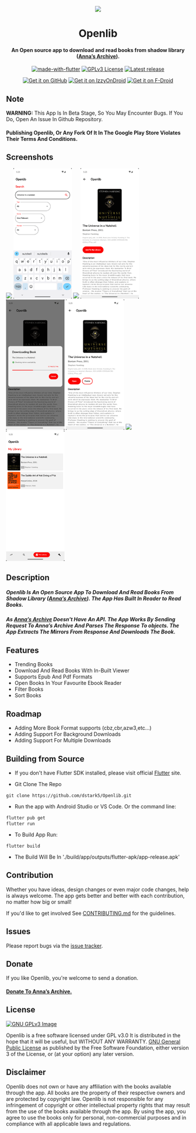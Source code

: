 <div align="center">

<img src="assets/icons/appIcon.png" width="150">

# Openlib

#### An Open source app to download and read books from shadow library ([Anna’s Archive](https://annas-archive.org/)).

[![made-with-flutter](https://img.shields.io/badge/Made%20with-Flutter-4361ee.svg?style=for-the-badge)](https://flutter.dev/) 
[![GPLv3 License](https://img.shields.io/badge/License-GPL%20v3-e63946.svg?style=for-the-badge)](https://opensource.org/licenses/) 
[![Latest release](https://img.shields.io/github/release/dstark5/Openlib.svg?style=for-the-badge)](https://github.com/dstark5/Openlib/releases)

[<img src="github_releases.png"
     alt="Get it on GitHub"
     height="60">](https://github.com/dstark5/Openlib/releases) 
[<img src="https://gitlab.com/IzzyOnDroid/repo/-/raw/master/assets/IzzyOnDroid.png"
     alt="Get it on IzzyOnDroid"
     height="60">](https://android.izzysoft.de/repo/apk/com.app.openlib) 
[<img src="https://fdroid.gitlab.io/artwork/badge/get-it-on.png"
     alt="Get it on F-Droid"
     height="60">](https://f-droid.org/en/packages/com.app.openlib/)
     
</div>

## Note

**WARNING:** This App Is In Beta Stage, So You May Encounter Bugs. If You Do, Open An Issue In Github Repository.

#### Publishing Openlib, Or Any Fork Of It In The Google Play Store Violates Their Terms And Conditions.

## Screenshots

[<img src="screenshots/Screenshot_1.png" width=160>](screenshots/Screenshot_1.png)
[<img src="screenshots/Screenshot_2.png" width=160>](screenshots/Screenshot_2.png)
[<img src="screenshots/Screenshot_3.png" width=160>](screenshots/Screenshot_3.png)
[<img src="screenshots/Screenshot_4.png" width=160>](screenshots/Screenshot_4.png)
[<img src="screenshots/Screenshot_5.png" width=160>](screenshots/Screenshot_5.png)
[<img src="screenshots/Screenshot_6.png" width=160>](screenshots/Screenshot_6.png)
[<img src="screenshots/Screenshot_7.png" width=160>](screenshots/Screenshot_7.png)
[<img src="screenshots/Screenshot_8.png" width=160>](screenshots/Screenshot_8.png)

## Description

##### Openlib Is An Open Source App To Download And Read Books From Shadow Library ([Anna’s Archive](https://annas-archive.org/)). The App Has Built In Reader to Read Books.

##### As [Anna’s Archive](https://annas-archive.org/) Doesn't Have An API. The App Works By Sending Request To Anna’s Archive And Parses The Response To objects. The App Extracts The Mirrors From Response And Downloads The Book.

## Features

- Trending Books
- Download And Read Books With In-Built Viewer
- Supports Epub And Pdf Formats
- Open Books In Your Favourite Ebook Reader
- Filter Books
- Sort Books


## Roadmap

- Adding More Book Format supports (cbz,cbr,azw3,etc...)
- Adding Support For Background Downloads
- Adding Support For Multiple Downloads

## Building from Source

- If you don't have Flutter SDK installed, please visit official [Flutter](https://flutter.dev) site.

- Git Clone The Repo

```
git clone https://github.com/dstark5/Openlib.git
```

- Run the app with Android Studio or VS Code. Or the command line:

```
flutter pub get
flutter run
```

- To Build App Run:
```
flutter build
```
- The Build Will Be In './build/app/outputs/flutter-apk/app-release.apk'

## Contribution

Whether you have ideas, design changes or even major code changes, help is always welcome. The app gets better and better with each contribution, no matter how big or small!

If you'd like to get involved See [CONTRIBUTING.md](./CONTRIBUTING.md) for the guidelines.

## Issues

Please report bugs via the [issue tracker](https://github.com/dstark5/Openlib/issues).

## Donate

If you like Openlib, you're welcome to send a donation.

#### [Donate To Anna’s Archive.](https://annas-archive.org/donate?tier=1)

## License

[![GNU GPLv3 Image](https://www.gnu.org/graphics/gplv3-127x51.png)](https://www.gnu.org/licenses/gpl-3.0.en.html)  

Openlib is a free software licensed under GPL v3.0 It is distributed in the hope that it will be useful, but WITHOUT ANY WARRANTY. [GNU General Public License](https://www.gnu.org/licenses/gpl.html) as published by the Free Software Foundation, either version 3 of the License, or (at your option) any later version.

## Disclaimer

Openlib does not own or have any affiliation with the books available through the app. All books are the property of their respective owners and are protected by copyright law. Openlib is not responsible for any infringement of copyright or other intellectual property rights that may result from the use of the books available through the app. By using the app, you agree to use the books only for personal, non-commercial purposes and in compliance with all applicable laws and regulations.

